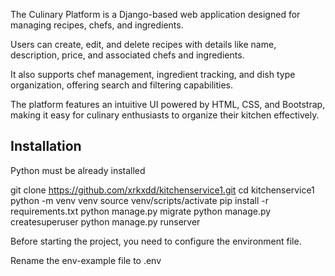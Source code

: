 The Culinary Platform is a Django-based web application designed for managing recipes, chefs, and ingredients.

Users can create, edit, and delete recipes with details like name, description, price, and associated chefs and ingredients.

It also supports chef management, ingredient tracking, and dish type organization, offering search and filtering capabilities.

The platform features an intuitive UI powered by HTML, CSS, and Bootstrap, making it easy for culinary enthusiasts to organize their kitchen effectively.


## Installation

Python must be already installed


git clone https://github.com/xrkxdd/kitchenservice1.git
cd kitchenservice1
python -m venv venv
source venv/scripts/activate
pip install -r requirements.txt
python manage.py migrate
python manage.py createsuperuser
python manage.py runserver

Before starting the project, you need to configure the environment file.

Rename the env-example file to .env
